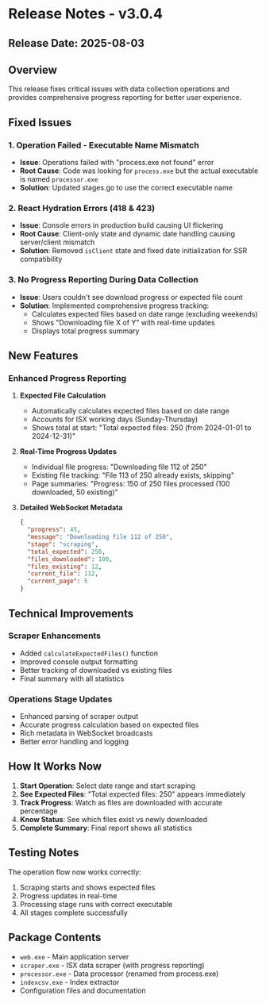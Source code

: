 # Release Notes - v3.0.4

## Release Date: 2025-08-03

## Overview
This release fixes critical issues with data collection operations and provides comprehensive progress reporting for better user experience.

## Fixed Issues

### 1. Operation Failed - Executable Name Mismatch
- **Issue**: Operations failed with "process.exe not found" error
- **Root Cause**: Code was looking for `process.exe` but the actual executable is named `processor.exe`
- **Solution**: Updated stages.go to use the correct executable name

### 2. React Hydration Errors (418 & 423)
- **Issue**: Console errors in production build causing UI flickering
- **Root Cause**: Client-only state and dynamic date handling causing server/client mismatch
- **Solution**: Removed `isClient` state and fixed date initialization for SSR compatibility

### 3. No Progress Reporting During Data Collection
- **Issue**: Users couldn't see download progress or expected file count
- **Solution**: Implemented comprehensive progress tracking:
  - Calculates expected files based on date range (excluding weekends)
  - Shows "Downloading file X of Y" with real-time updates
  - Displays total progress summary

## New Features

### Enhanced Progress Reporting
1. **Expected File Calculation**
   - Automatically calculates expected files based on date range
   - Accounts for ISX working days (Sunday-Thursday)
   - Shows total at start: "Total expected files: 250 (from 2024-01-01 to 2024-12-31)"

2. **Real-Time Progress Updates**
   - Individual file progress: "Downloading file 112 of 250"
   - Existing file tracking: "File 113 of 250 already exists, skipping"
   - Page summaries: "Progress: 150 of 250 files processed (100 downloaded, 50 existing)"

3. **Detailed WebSocket Metadata**
   ```json
   {
     "progress": 45,
     "message": "Downloading file 112 of 250",
     "stage": "scraping",
     "total_expected": 250,
     "files_downloaded": 100,
     "files_existing": 12,
     "current_file": 112,
     "current_page": 5
   }
   ```

## Technical Improvements

### Scraper Enhancements
- Added `calculateExpectedFiles()` function
- Improved console output formatting
- Better tracking of downloaded vs existing files
- Final summary with all statistics

### Operations Stage Updates
- Enhanced parsing of scraper output
- Accurate progress calculation based on expected files
- Rich metadata in WebSocket broadcasts
- Better error handling and logging

## How It Works Now

1. **Start Operation**: Select date range and start scraping
2. **See Expected Files**: "Total expected files: 250" appears immediately
3. **Track Progress**: Watch as files are downloaded with accurate percentage
4. **Know Status**: See which files exist vs newly downloaded
5. **Complete Summary**: Final report shows all statistics

## Testing Notes

The operation flow now works correctly:
1. Scraping starts and shows expected files
2. Progress updates in real-time
3. Processing stage runs with correct executable
4. All stages complete successfully

## Package Contents
- `web.exe` - Main application server
- `scraper.exe` - ISX data scraper (with progress reporting)
- `processor.exe` - Data processor (renamed from process.exe)
- `indexcsv.exe` - Index extractor
- Configuration files and documentation